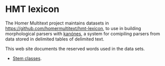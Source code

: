 # HMT lexicon

The Homer Multitext project maintains datasets in <https://github.com/homermultitext/hmt-lexicon>, to use in building morphological parsers with [kanónes](https://neelsmith.github.io/kanones/), a system for comipiling parsers from data stored in delimited tables of delimited text.


This web site documents the reserved words used in the data sets.

-  [Stem classes](stemclasses).  
